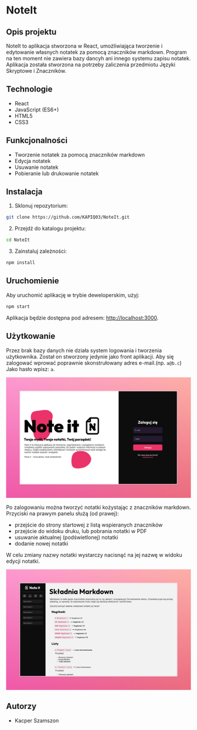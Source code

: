 # NoteIt

## Opis projektu

NoteIt to aplikacja stworzona w React, umożliwiająca tworzenie i edytowanie własnych notatek za pomocą znaczników markdown. Program na ten moment nie zawiera bazy dancyh ani innego systemu zapisu notatek. Aplikacja została stworzona na potrzeby zaliczenia przedmiotu Języki Skryptowe i Znaczników.

## Technologie

- React
- JavaScript (ES6+)
- HTML5
- CSS3

## Funkcjonalności

- Tworzenie notatek za pomocą znaczników markdown
- Edycja notatek
- Usuwanie notatek
- Pobieranie lub drukowanie notatek

## Instalacja

1. Sklonuj repozytorium:

```bash
git clone https://github.com/KAPIQ03/NoteIt.git
```

2. Przejdź do katalogu projektu:

```bash
cd NoteIt
```

3. Zainstaluj zależności:

```bash
npm install
```

## Uruchomienie

Aby uruchomić aplikację w trybie deweloperskim, użyj:

```bash
npm start
```

Aplikacja będzie dostępna pod adresem: [http://localhost:3000](http://localhost:3000).

## Użytkowanie

Przez brak bazy danych nie działa system logowania i tworzenia użytkownika. Został on stworzony jedynie jako front aplikacji. Aby się zalogować wprować poprawnie skonstrułowany adres e-mail.(np. `a@b.c`)
Jako hasło wpisz: `a`.

![Zrzut ekranu logowania](./docs/Login.jpeg)

Po zalogowaniu można tworzyć notatki kożystając z znaczników markdown.
Przyciski na prawym panelu służą (od prawej):

- przejście do strony startowej z listą wspieranych znaczników
- przejście do widoku druku, lub pobrania notatki w PDF
- usuwanie aktualnej (podświetlonej) notatki
- dodanie nowej notatki

W celu zmiany nazwy notatki wystarczy nacisnąć na jej nazwę w widoku edycji notatki.

![Zrzut ekranu aplikacji](./docs/AppPage.jpeg)

## Autorzy

- Kacper Szamszon
